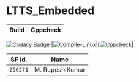 # LTTS_Embedded


|Build|Cppcheck|
|:--:|:--:|
[![Codacy Badge](https://api.codacy.com/project/badge/Grade/c49deb3fcecc4f5b98c1aa59b543d61d)](https://app.codacy.com/gh/MRK4863/LTTS_Embedded?utm_source=github.com&utm_medium=referral&utm_content=MRK4863/LTTS_Embedded&utm_campaign=Badge_Grade_Settings)
|[![Compile-Linux](https://github.com/MRK4863/LTTS_Embedded/actions/workflows/compile.yml/badge.svg)](https://github.com/MRK4863/LTTS_Embedded/actions/workflows/compile.yml)|[[![Cppcheck](https://github.com/MRK4863/LTTS_Embedded/actions/workflows/CPPCHECK.yml/badge.svg)](https://github.com/MRK4863/LTTS_Embedded/actions/workflows/CPPCHECK.yml)|


SF Id.  |  Name            |
--------|------------------|
`256271`| M. Rupesh Kumar  |    